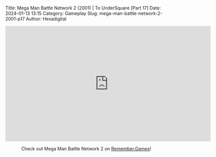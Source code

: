 Title: Mega Man Battle Network 2 (2001) | To UnderSquare [Part 17]
Date: 2024-01-13 13:15
Category: Gameplay
Slug: mega-man-battle-network-2-2001-p17
Author: Hexadigital

<center><iframe src="https://www.youtube.com/embed/jNydZoLjTzw?feature=oembed" allow="accelerometer; autoplay; encrypted-media; gyroscope; picture-in-picture" width="640" height="360" frameborder="0"></iframe>

Check out Mega Man Battle Network 2 on [Remember.Games](https://remember.games/game/2244/mega-man-battle-network-2/)!</center>